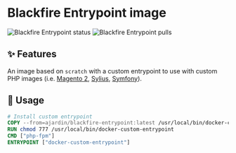 Blackfire Entrypoint image
==========================
![Blackfire Entrypoint status](https://img.shields.io/github/workflow/status/ajardin/docker-images/PHP%20images?style=for-the-badge)
![Blackfire Entrypoint pulls](https://img.shields.io/docker/pulls/ajardin/blackfire-entrypoint?style=for-the-badge)

✨ Features
-----------
An image based on `scratch` with a custom entrypoint to use with custom PHP images (i.e. [Magento 2][1], [Sylius][2], [Symfony][3]).

🚀 Usage
--------
```dockerfile
# Install custom entrypoint
COPY --from=ajardin/blackfire-entrypoint:latest /usr/local/bin/docker-custom-entrypoint /usr/local/bin/docker-custom-entrypoint
RUN chmod 777 /usr/local/bin/docker-custom-entrypoint
CMD ["php-fpm"]
ENTRYPOINT ["docker-custom-entrypoint"]
```

<!-- Resources -->
[1]: /magento2
[2]: /sylius
[3]: /symfony

